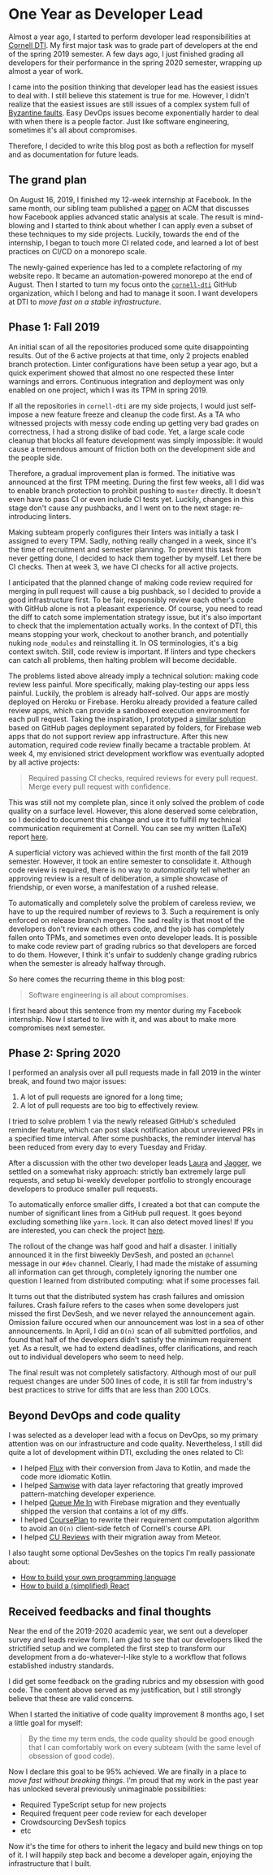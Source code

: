 # One Year as Developer Lead

Almost a year ago, I started to perform developer lead responsibilities at
[Cornell DTI](https://www.cornelldti.org). My first major task was to grade part of developers at
the end of the spring 2019 semester. A few days ago, I just finished grading all developers for
their performance in the spring 2020 semester, wrapping up almost a year of work.

I came into the position thinking that developer lead has the easiest issues to deal with. I still
believe this statement is true for me. However, I didn't realize that the easiest issues are still
issues of a complex system full of
[Byzantine faults](https://en.wikipedia.org/wiki/Byzantine_fault). Easy DevOps issues become
exponentially harder to deal with when there is a people factor. Just like software engineering,
sometimes it's all about compromises.

Therefore, I decided to write this blog post as both a reflection for myself and as documentation
for future leads.

## The grand plan

On August 16, 2019, I finished my 12-week internship at Facebook. In the same month, our sibling
team published a
[paper](https://cacm.acm.org/magazines/2019/8/238344-scaling-static-analyses-at-facebook/fulltext)
on ACM that discusses how Facebook applies advanced static analysis at scale. The result is
mind-blowing and I started to think about whether I can apply even a subset of these techniques to
my side projects. Luckily, towards the end of the internship, I began to touch more CI related code,
and learned a lot of best practices on CI/CD on a monorepo scale.

The newly-gained experience has led to a complete refactoring of my website repo. It became an
automation-powered monorepo at the end of August. Then I started to turn my focus onto the
[`cornell-dti`](https://github.com/cornell-dti) GitHub organization, which I belong and had to
manage it soon. I want developers at DTI to _move fast on a stable infrastructure_.

## Phase 1: Fall 2019

An initial scan of all the repositories produced some quite disappointing results. Out of the 6
active projects at that time, only 2 projects enabled branch protection. Linter configurations have
been setup a year ago, but a quick experiment showed that almost no one respected these linter
warnings and errors. Continuous integration and deployment was only enabled on one project, which I
was its TPM in spring 2019.

If all the repositories in `cornell-dti` are my side projects, I would just self-impose a new
feature freeze and cleanup the code first. As a TA who witnessed projects with messy code ending up
getting very bad grades on correctness, I had a strong dislike of bad code. Yet, a large scale code
cleanup that blocks all feature development was simply impossible: it would cause a tremendous
amount of friction both on the development side and the people side.

Therefore, a gradual improvement plan is formed. The initiative was announced at the first TPM
meeting. During the first few weeks, all I did was to enable branch protection to prohibit pushing
to `master` directly. It doesn't even have to pass CI or even include CI tests yet. Luckily, changes
in this stage don't cause any pushbacks, and I went on to the next stage: re-introducing linters.

Making subteam properly configures their linters was initially a task I assigned to every TPM.
Sadly, nothing really changed in a week, since it's the time of recruitment and semester planning.
To prevent this task from never getting done, I decided to hack them together by myself. Let there
be CI checks. Then at week 3, we have CI checks for all active projects.

I anticipated that the planned change of making code review required for merging in pull request
will cause a big pushback, so I decided to provide a good infrastructure first. To be fair,
responsibly review each other's code with GitHub alone is not a pleasant experience. Of course, you
need to read the diff to catch some implementation strategy issue, but it's also important to check
that the implementation actually works. In the context of DTI, this means stopping your work,
checkout to another branch, and potentially nuking `node_modules` and reinstalling it. In OS
terminologies, it's a big context switch. Still, code review is important. If linters and type
checkers can catch all problems, then halting problem will become decidable.

The problems listed above already imply a technical solution: making code review less painful. More
specifically, making play-testing our apps less painful. Luckily, the problem is already
half-solved. Our apps are mostly deployed on Heroku or Firebase. Heroku already provided a feature
called review apps, which can provide a sandboxed execution environment for each pull request.
Taking the inspiration, I prototyped a
[similar solution](https://github.com/cornell-dti/samwise/pull/285) based on GitHub pages deployment
separated by folders, for Firebase web apps that do not support review app infrastructure. After
this new automation, required code review finally became a tractable problem. At week 4, my
envisioned strict development workflow was eventually adopted by all active projects:

> Required passing CI checks, required reviews for every pull request. Merge every pull request with
> confidence.

This was still not my complete plan, since it only solved the problem of code quality on a surface
level. However, this alone deserved some celebration, so I decided to document this change and use
it to fulfill my technical communication requirement at Cornell. You can see my written (LaTeX)
report [here](/pdfs/2020-05-14-one-year-as-dev-lead/technical-communication.pdf).

A superficial victory was achieved within the first month of the fall 2019 semester. However, it
took an entire semester to consolidate it. Although code review is required, there is no way to
_automatically_ tell whether an approving review is a result of deliberation, a simple showcase of
friendship, or even worse, a manifestation of a rushed release.

To automatically and completely solve the problem of careless review, we have to up the required
number of reviews to 3. Such a requirement is only enforced on release branch merges. The sad
reality is that most of the developers don't review each others code, and the job has completely
fallen onto TPMs, and sometimes even onto developer leads. It is possible to make code review part
of grading rubrics so that developers are forced to do them. However, I think it's unfair to
suddenly change grading rubrics when the semester is already halfway through.

So here comes the recurring theme in this blog post:

> Software engineering is all about compromises.

I first heard about this sentence from my mentor during my Facebook internship. Now I started to
live with it, and was about to make more compromises next semester.

## Phase 2: Spring 2020

I performed an analysis over all pull requests made in fall 2019 in the winter break, and found two
major issues:

1. A lot of pull requests are ignored for a long time;
2. A lot of pull requests are too big to effectively review.

I tried to solve problem 1 via the newly released GitHub's scheduled reminder feature, which can
post slack notification about unreviewed PRs in a specified time interval. After some pushbacks, the
reminder interval has been reduced from every day to every Tuesday and Friday.

After a discussion with the other two developer leads [Laura](https://github.com/lsizemore8) and
[Jagger](https://github.com/jboss925), we settled on a somewhat risky approach: strictly ban
extremely large pull requests, and setup bi-weekly developer portfolio to strongly encourage
developers to produce smaller pull requests.

To automatically enforce smaller diffs, I created a bot that can compute the number of significant
lines from a GitHub pull request. It goes beyond excluding something like `yarn.lock`. It can also
detect moved lines! If you are interested, you can check the project
[here](https://github.com/cornell-dti/big-diff-warning).

The rollout of the change was half good and half a disaster. I initially announced it in the first
biweekly DevSesh, and posted an `@channel` message in our `#dev` channel. Clearly, I had made the
mistake of assuming all information can get through, completely ignoring the number one question I
learned from distributed computing: what if some processes fail.

It turns out that the distributed system has crash failures and omission failures. Crash failure
refers to the cases when some developers just missed the first DevSesh, and we never relayed the
announcement again. Omission failure occured when our announcement was lost in a sea of other
announcements. In April, I did an `O(n)` scan of all submitted portfolios, and found that half of
the developers didn't satisfy the minimum requirement yet. As a result, we had to extend deadlines,
offer clarifications, and reach out to individual developers who seem to need help.

The final result was not completely satisfactory. Although most of our pull request changes are
under 500 lines of code, it is still far from industry's best practices to strive for diffs that are
less than 200 LOCs.

## Beyond DevOps and code quality

I was selected as a developer lead with a focus on DevOps, so my primary attention was on our
infrastructure and code quality. Nevertheless, I still did quite a lot of development within DTI,
excluding the ones related to CI:

- I helped [Flux](https://github.com/cornell-dti/campus-density-android) with their conversion from
  Java to Kotlin, and made the code more idiomatic Kotlin.
- I helped [Samwise](https://github.com/cornell-dti/samwise) with data layer refactoring that
  greatly improved pattern-matching developer experience.
- I helped [Queue Me In](https://github.com/cornell-dti/office-hours) with Firebase migration and
  they eventually shipped the version that contains a lot of my diffs.
- I helped [CoursePlan](https://github.com/cornell-dti/course-plan) to rewrite their requirement
  computation algorithm to avoid an `O(n)` client-side fetch of Cornell's course API.
- I helped [CU Reviews](https://github.com/cornell-dti/course-reviews-react-2.0) with their
  migration away from Meteor.

I also taught some optional DevSeshes on the topics I'm really passionate about:

- [How to build your own programming language](https://developersam.com/build-your-own-programming-language.pdf)
- [How to build a (simplified) React](https://developersam.com/build-simplified-react.pdf)

## Received feedbacks and final thoughts

Near the end of the 2019-2020 academic year, we sent out a developer survey and leads review form. I
am glad to see that our developers liked the strictified setup and we completed the first step to
transform our development from a do-whatever-I-like style to a workflow that follows established
industry standards.

I did get some feedback on the grading rubrics and my obsession with good code. The content above
served as my justification, but I still strongly believe that these are valid concerns.

When I started the initiative of code quality improvement 8 months ago, I set a little goal for
myself:

> By the time my term ends, the code quality should be good enough that I can comfortably work on
> every subteam (with the same level of obsession of good code).

Now I declare this goal to be 95% achieved. We are finally in a place to _move fast without breaking
things_. I'm proud that my work in the past year has unlocked several previously unimaginable
possibilities:

- Required TypeScript setup for new projects
- Required frequent peer code review for each developer
- Crowdsourcing DevSesh topics
- etc

Now it's the time for others to inherit the legacy and build new things on top of it. I will happily
step back and become a developer again, enjoying the infrastructure that I built.
